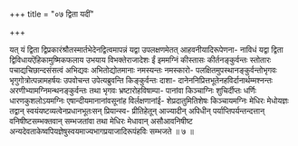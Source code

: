 +++
title = "०७ द्विता यदीं"

+++

यत् यं द्विता द्विप्रकारंश्रौतस्मार्तभेदेनद्वित्वमापन्नं यद्वा उपलक्षणमेतत् आहवनीयादिरूपेणना- नाविधं यद्वा द्विता द्विविधायऎहिकामुष्मिकफलाय उभयाय विभक्तेराजादेशः ईं इममग्निं कीस्तासः कीर्तनङ्कुर्वन्तः स्तोतारः पचाद्यचिछान्दसंसत्वं अभिद्यवः अभितोद्योतमानाः नमस्यन्तः नमस्कारो- पलक्षितमुपस्थानङ्कुर्वन्तोभृगवः भृगुगोत्रोत्पन्नामहर्षयः उपवोचन्त उपेत्यब्रुवन्ति किङ्कुर्वन्तः दाशा- दानेननिप्रित्तभूतेनहविर्दानार्थम्मश्नन्तः अरणीभ्यामग्निमन्थनङ्कुर्वन्तः तथा भृगवः भ्रष्टारोहविषाम्पा- पानांवा किञ्चाग्निः शुचिर्दीप्तः धर्णिः धारणकुशलोऽयमग्निः एषान्दीयमानानांवसूनांह विर्लक्षणानांई- शेप्रदातुमितिशेषः किञ्चायमग्निः मेधिरः मेधोयज्ञः तद्वान् स्वयंयष्टव्यत्वेनप्रधानभूतःसन् प्रियान्स्व- प्रीतिहेतून् आज्यादीन् अपिधीन् पर्याप्तिपर्यन्तन्दत्तान् वनिषीष्टसम्भक्तवान् सम्भजतांवा तथा मेधिरः मेधावान् असौआवनिषीष्ट अन्यदेवताकेष्वपियज्ञेषुस्वयमाज्यभागप्रयाजादिरूपंहविः सम्भजते ॥ ७ ॥